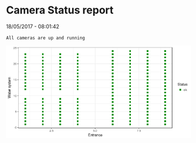 Camera Status report
================
18/05/2017 - 08:01:42

    All cameras are up and running

![](camreport_files/figure-markdown_github/unnamed-chunk-2-1.png)

